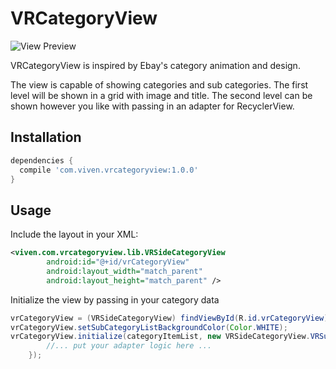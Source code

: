 # VRCategoryView

![View Preview](https://github.com/okaybroda/VRCategoryView/blob/master/preview.gif?raw=true)

VRCategoryView is inspired by Ebay's category animation and design.

The view is capable of showing categories and sub categories. The first level will be shown in a grid with image and title. The second level can be shown however you like with passing in an adapter for RecyclerView.

## Installation

```gradle
dependencies {
  compile 'com.viven.vrcategoryview:1.0.0'
}
```
## Usage
Include the layout in your XML:
```xml
<viven.com.vrcategoryview.lib.VRSideCategoryView
        android:id="@+id/vrCategoryView"
        android:layout_width="match_parent"
        android:layout_height="match_parent" />
```
Initialize the view by passing in your category data
```java
vrCategoryView = (VRSideCategoryView) findViewById(R.id.vrCategoryView);
vrCategoryView.setSubCategoryListBackgroundColor(Color.WHITE);
vrCategoryView.initialize(categoryItemList, new VRSideCategoryView.VRSubCategoryAdapter<ViewHolder>() { 
        //... put your adapter logic here ...
    });
```

